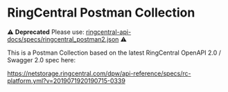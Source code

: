 # RingCentral Postman Collection

:warning: **Deprecated** Please use: [ringcentral-api-docs/specs/ringcentral_postman2.json](https://github.com/ringcentral/ringcentral-api-docs/blob/master/specs/ringcentral_postman2.json) :warning:

This is a Postman Collection based on the latest RingCentral OpenAPI 2.0 / Swagger 2.0 spec here:

https://netstorage.ringcentral.com/dpw/api-reference/specs/rc-platform.yml?v=2019071920190715-0339
